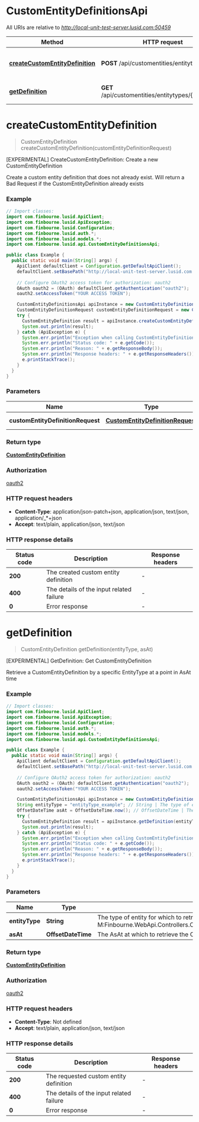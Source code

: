 # CustomEntityDefinitionsApi

All URIs are relative to *http://local-unit-test-server.lusid.com:50459*

Method | HTTP request | Description
------------- | ------------- | -------------
[**createCustomEntityDefinition**](CustomEntityDefinitionsApi.md#createCustomEntityDefinition) | **POST** /api/customentities/entitytypes | [EXPERIMENTAL] CreateCustomEntityDefinition: Create a new CustomEntityDefinition
[**getDefinition**](CustomEntityDefinitionsApi.md#getDefinition) | **GET** /api/customentities/entitytypes/{entityType} | [EXPERIMENTAL] GetDefinition: Get CustomEntityDefinition


<a name="createCustomEntityDefinition"></a>
# **createCustomEntityDefinition**
> CustomEntityDefinition createCustomEntityDefinition(customEntityDefinitionRequest)

[EXPERIMENTAL] CreateCustomEntityDefinition: Create a new CustomEntityDefinition

Create a custom entity definition that does not already exist. Will return a Bad Request if the CustomEntityDefinition already exists

### Example
```java
// Import classes:
import com.finbourne.lusid.ApiClient;
import com.finbourne.lusid.ApiException;
import com.finbourne.lusid.Configuration;
import com.finbourne.lusid.auth.*;
import com.finbourne.lusid.models.*;
import com.finbourne.lusid.api.CustomEntityDefinitionsApi;

public class Example {
  public static void main(String[] args) {
    ApiClient defaultClient = Configuration.getDefaultApiClient();
    defaultClient.setBasePath("http://local-unit-test-server.lusid.com:50459");
    
    // Configure OAuth2 access token for authorization: oauth2
    OAuth oauth2 = (OAuth) defaultClient.getAuthentication("oauth2");
    oauth2.setAccessToken("YOUR ACCESS TOKEN");

    CustomEntityDefinitionsApi apiInstance = new CustomEntityDefinitionsApi(defaultClient);
    CustomEntityDefinitionRequest customEntityDefinitionRequest = new CustomEntityDefinitionRequest(); // CustomEntityDefinitionRequest | The CustomEntityDefinitionRequest
    try {
      CustomEntityDefinition result = apiInstance.createCustomEntityDefinition(customEntityDefinitionRequest);
      System.out.println(result);
    } catch (ApiException e) {
      System.err.println("Exception when calling CustomEntityDefinitionsApi#createCustomEntityDefinition");
      System.err.println("Status code: " + e.getCode());
      System.err.println("Reason: " + e.getResponseBody());
      System.err.println("Response headers: " + e.getResponseHeaders());
      e.printStackTrace();
    }
  }
}
```

### Parameters

Name | Type | Description  | Notes
------------- | ------------- | ------------- | -------------
 **customEntityDefinitionRequest** | [**CustomEntityDefinitionRequest**](CustomEntityDefinitionRequest.md)| The CustomEntityDefinitionRequest | [optional]

### Return type

[**CustomEntityDefinition**](CustomEntityDefinition.md)

### Authorization

[oauth2](../README.md#oauth2)

### HTTP request headers

 - **Content-Type**: application/json-patch+json, application/json, text/json, application/_*+json
 - **Accept**: text/plain, application/json, text/json

### HTTP response details
| Status code | Description | Response headers |
|-------------|-------------|------------------|
**200** | The created custom entity definition |  -  |
**400** | The details of the input related failure |  -  |
**0** | Error response |  -  |

<a name="getDefinition"></a>
# **getDefinition**
> CustomEntityDefinition getDefinition(entityType, asAt)

[EXPERIMENTAL] GetDefinition: Get CustomEntityDefinition

Retrieve a CustomEntityDefinition by a specific EntityType at a point in AsAt time

### Example
```java
// Import classes:
import com.finbourne.lusid.ApiClient;
import com.finbourne.lusid.ApiException;
import com.finbourne.lusid.Configuration;
import com.finbourne.lusid.auth.*;
import com.finbourne.lusid.models.*;
import com.finbourne.lusid.api.CustomEntityDefinitionsApi;

public class Example {
  public static void main(String[] args) {
    ApiClient defaultClient = Configuration.getDefaultApiClient();
    defaultClient.setBasePath("http://local-unit-test-server.lusid.com:50459");
    
    // Configure OAuth2 access token for authorization: oauth2
    OAuth oauth2 = (OAuth) defaultClient.getAuthentication("oauth2");
    oauth2.setAccessToken("YOUR ACCESS TOKEN");

    CustomEntityDefinitionsApi apiInstance = new CustomEntityDefinitionsApi(defaultClient);
    String entityType = "entityType_example"; // String | The type of entity for which to retrieve the CustomEntityDefinition. This is included in the response from M:Finbourne.WebApi.Controllers.CustomEntityDefinitionController.CreateCustomEntityDefinition(Finbourne.WebApi.Interface.Dto.CustomEntityDefinitions.CustomEntityDefinitionRequest).
    OffsetDateTime asAt = OffsetDateTime.now(); // OffsetDateTime | The AsAt at which to retrieve the CustomEntityDefinition.
    try {
      CustomEntityDefinition result = apiInstance.getDefinition(entityType, asAt);
      System.out.println(result);
    } catch (ApiException e) {
      System.err.println("Exception when calling CustomEntityDefinitionsApi#getDefinition");
      System.err.println("Status code: " + e.getCode());
      System.err.println("Reason: " + e.getResponseBody());
      System.err.println("Response headers: " + e.getResponseHeaders());
      e.printStackTrace();
    }
  }
}
```

### Parameters

Name | Type | Description  | Notes
------------- | ------------- | ------------- | -------------
 **entityType** | **String**| The type of entity for which to retrieve the CustomEntityDefinition. This is included in the response from M:Finbourne.WebApi.Controllers.CustomEntityDefinitionController.CreateCustomEntityDefinition(Finbourne.WebApi.Interface.Dto.CustomEntityDefinitions.CustomEntityDefinitionRequest). |
 **asAt** | **OffsetDateTime**| The AsAt at which to retrieve the CustomEntityDefinition. | [optional]

### Return type

[**CustomEntityDefinition**](CustomEntityDefinition.md)

### Authorization

[oauth2](../README.md#oauth2)

### HTTP request headers

 - **Content-Type**: Not defined
 - **Accept**: text/plain, application/json, text/json

### HTTP response details
| Status code | Description | Response headers |
|-------------|-------------|------------------|
**200** | The requested custom entity definition |  -  |
**400** | The details of the input related failure |  -  |
**0** | Error response |  -  |


